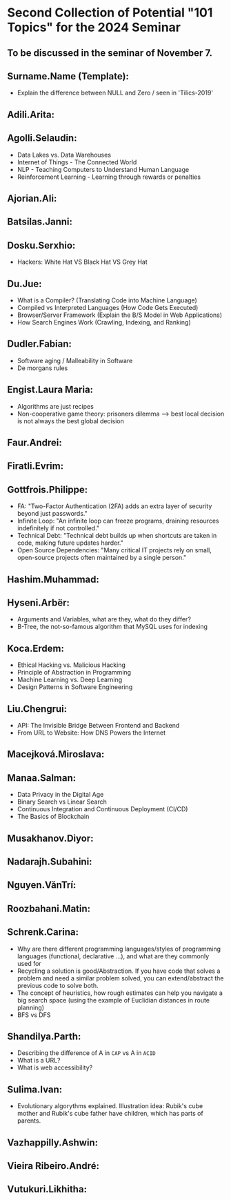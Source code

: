 # Second Collection of Potential "101 Topics" for the 2024 Seminar

To be discussed in the seminar of November 7.
---

## Surname.Name (Template):
- Explain the difference between NULL and Zero / seen in 'Tilics-2019'


## Adili.Arita:


## Agolli.Selaudin:
- Data Lakes vs. Data Warehouses
- Internet of Things - The Connected World 
- NLP - Teaching Computers to Understand Human Language
- Reinforcement Learning - Learning through rewards or penalties

## Ajorian.Ali:


## Batsilas.Janni:


## Dosku.Serxhio:
- Hackers: White Hat VS Black Hat VS Grey Hat


## Du.Jue:
- What is a Compiler? (Translating Code into Machine Language)
- Compiled vs Interpreted Languages (How Code Gets Executed)
- Browser/Server Framework (Explain the B/S Model in Web Applications)
- How Search Engines Work (Crawling, Indexing, and Ranking)

## Dudler.Fabian:
- Software aging / Malleability in Software
- De morgans rules


## Engist.Laura Maria:
- Algorithms are just recipes
- Non-cooperative game theory: prisoners dilemma --> best local decision is not always the best global decision

## Faur.Andrei:


## Firatli.Evrim:


## Gottfrois.Philippe:
- FA: "Two-Factor Authentication (2FA) adds an extra layer of security beyond just passwords."
- Infinite Loop: "An infinite loop can freeze programs, draining resources indefinitely if not controlled."
- Technical Debt: "Technical debt builds up when shortcuts are taken in code, making future updates harder."
- Open Source Dependencies: "Many critical IT projects rely on small, open-source projects often maintained by a single person."

## Hashim.Muhammad:


## Hyseni.Arbër:
- Arguments and Variables, what are they, what do they differ?
- B-Tree, the not-so-famous algorithm that MySQL uses for indexing


## Koca.Erdem:
- Ethical Hacking vs. Malicious Hacking
- Principle of Abstraction in Programming
- Machine Learning vs. Deep Learning
- Design Patterns in Software Engineering 


## Liu.Chengrui:
- API: The Invisible Bridge Between Frontend and Backend
- From URL to Website: How DNS Powers the Internet


## Macejková.Miroslava:  


## Manaa.Salman:
- Data Privacy in the Digital Age
- Binary Search vs Linear Search
- Continuous Integration and Continuous Deployment (CI/CD)
- The Basics of Blockchain


## Musakhanov.Diyor:


## Nadarajh.Subahini:


## Nguyen.VănTrí:


## Roozbahani.Matin:


## Schrenk.Carina:
- Why are there different programming languages/styles of programming languages (functional, declarative ...), and what are they commonly used for 
- Recycling a solution is good/Abstraction. If you have code that solves a problem and need a similar problem solved, you can extend/abstract the previous code to solve both.
- The concept of heuristics, how rough estimates can help you navigate a big search space (using the example of Euclidian distances in route planning)
- BFS vs DFS 

## Shandilya.Parth:
- Describing the difference of A in `CAP` vs A in `ACID`
- What is a URL?
- What is web accessibility?


## Sulima.Ivan:
- Evolutionary algorythms explained. Illustration idea: Rubik's cube mother and Rubik's cube father have children, which has parts of parents.

## Vazhappilly.Ashwin:


## Vieira Ribeiro.André:


## Vutukuri.Likhitha:


